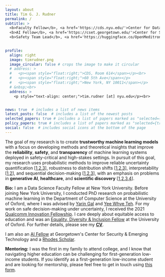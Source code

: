```yaml
---
layout: about
title: Tim G. J. Rudner
permalink: /
subtitle: >
  <b>Faculty Fellow</b>, <a href='https://cds.nyu.edu/'>Center for Data Science</a>, New York University<br>
  <b>AI Fellow</b>, <a href='https://cset.georgetown.edu/'>Center for Security & Emerging Technology</a>, Georgetown University<br>
  <b>Safety Team Lead</b>, <a href='https://huggingface.co/OpenMeditron'>Open Meditron Initiative</a><br>
  

profile:
  align: right
  image: timrudner.png
  image_circular: false # crops the image to make it circular
  # address: >
  #   <p><span style="float:right;">CDS, Room 614</span></p><br>
  #   <p><span style="float:right;">60 5th Ave</span></p>
  #   <p><span style="float:right;">New York, NY 10011</span></p>
  # &nbsp;<br>
  address: >
    <p style="text-align: center;">tim.rudner [at] nyu.edu</p><br>


news: true  # includes a list of news items
latest_posts: false  # includes a list of the newest posts
selected_papers: true # includes a list of papers marked as "selected={true}"
policy_papers: true # includes a list of papers marked as "selected={true}"
social: false  # includes social icons at the bottom of the page
---
```


The goal of my research is to create **trustworthy machine learning models** with <nobr>a focus</nobr> on developing methods and theoretical insights that improve the **reliability**, **safety**, and **transparency** of machine learning systems deployed in safety-critical and high-stakes settings.
In pursuit of this goal, my research uses probabilistic methods to improve reliable uncertainty quantification [<a href="https://timrudner.com/fseb" target="_blank">1</a>,<a href="https://timrudner.com/uap" target="_blank">2</a>,<a href="https://timrudner.com/fsvi" target="_blank">3</a>], robustness to distribution shifts [<a href="https://timrudner.com/gap" target="_blank">1</a>,<a href="https://timrudner.com/plex" target="_blank">2</a>,<a href="https://timrudner.com/retina" target="_blank">3</a>], interpretability [<a href="https://timrudner.com/m2ib" target="_blank">1</a>,<a href="https://timrudner.com/fsmap" target="_blank">2</a>], and sequential decision-making [<a href="https://timrudner.com/odrl" target="_blank">1</a>,<a href="https://timrudner.com/sfsvi" target="_blank">2</a>,<a href="https://timrudner.com/rl-pathologies" target="_blank">3</a>], with an emphasis on problems in **generative AI**,  **healthcare**, and **scientific discovery** [<a href="https://timrudner.com/cgd" target="_blank">1</a>,<a href="https://timrudner.com/qsavi" target="_blank">2</a>,<a href="https://timrudner.com/nos" target="_blank">3</a>,<a href="https://timrudner.com/m2d2" target="_blank">4</a>].

**Bio:** I am a Data Science Faculty Fellow at New York University. Before joining New York University, I conducted PhD research on probabilistic machine learning in the Department of Computer Science at the University of Oxford, where I was advised by <a href="https://www.cs.ox.ac.uk/people/yarin.gal" target="_blank"><nobr>Yarin Gal</nobr></a> and <a href="http://csml.stats.ox.ac.uk/people/teh" target="_blank">Yee Whye Teh</a>. For my work on safe decision-making under uncertainty, I received the 2021 <a href="https://www.qualcomm.com/news/releases/2021/07/26/qualcomm-innovation-fellowship-europe-rewards-excellent-young-researchers" target="_blank">Qualcomm Innovation Fellowship</a>. I care deeply about equitable access to education and was an <a href="https://www.mpls.ox.ac.uk/equality-and-diversity/mpls-ed-i-fellows" target="_blank">Equality, Diversity & Inclusion Fellow</a> at the University of Oxford. For further details, please see my **<u><a href="https://timrudner.com/cv" target="_blank">CV</a></u>**.

I am also an <a href="https://cset.georgetown.edu" target="_blank">AI Fellow</a> at Georgetown's Center for Security & Emerging Technology and a <a href="https://www.rhodeshouse.ox.ac.uk" target="_blank">Rhodes Scholar</a>.

**Mentoring:** I was the first in my family to attend college, and I know that navigating higher education can be challenging for first-generation low-income students. If you identify as a first-generation low-income student and are looking for mentorship, please feel free to get in touch using <a href="https://forms.gle/7H1cMzwhjYB52XoZ9" target="_blank">this form</a>.

